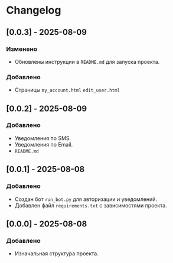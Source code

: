 # Changelog

## [0.0.3] - 2025-08-09
### Изменено
- Обновлены инструкции в `README.md` для запуска проекта.

### Добавлено
- Cтраницы `my_account.html` `edit_user.html`


## [0.0.2] - 2025-08-09
### Добавлено
- Уведомления по SMS.
- Уведомления по Email.
- `README.md`


## [0.0.1] - 2025-08-08
### Добавлено
- Создан бот `run_bot.py` для авторизации и уведомлений.
- Добавлен файл `requirements.txt` с зависимостями проекта.


## [0.0.0] - 2025-08-08
### Добавлено
- Изначальная структура проекта.